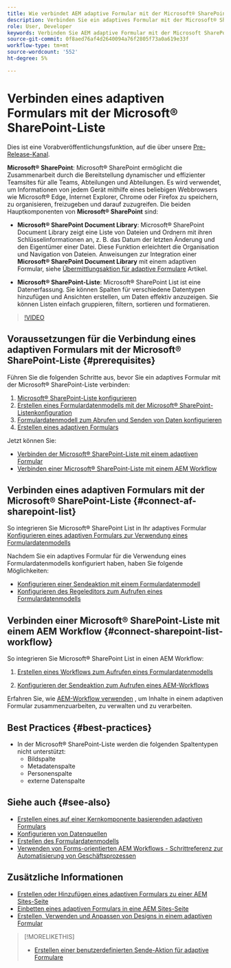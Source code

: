 ```yaml
---
title: Wie verbindet AEM adaptive Formular mit der Microsoft® SharePoint-Liste?
description: Verbinden Sie ein adaptives Formular mit der Microsoft® SharePoint-Liste. Erfahren Sie, wie Sie die Microsoft® SharePoint-Liste konfigurieren und ein Formulardatenmodell mithilfe der Konfiguration erstellen. Außerdem erfahren Sie, wie Sie das FDM in Ihr adaptives Formular integrieren.
role: User, Developer
keywords: Verbinden Sie AEM adaptive Formular mit der Microsoft SharePoint-Liste, verbinden Sie das adaptive Formular mit der Microsoft SharePoint-Liste, integrieren Sie AEM adaptive Formular in die Microsoft SharePoint-Liste, integrieren Sie das adaptive Formular in Microsoft Liste, senden Sie Daten aus einem adaptiven Formular in SharePoint Liste, senden Sie AEM Workflow an SharePoint Liste.
source-git-commit: 0f8aed76af4d2640094a76f2805f73a0a619e33f
workflow-type: tm+mt
source-wordcount: '552'
ht-degree: 5%

---
```



# Verbinden eines adaptiven Formulars mit der Microsoft® SharePoint-Liste

<span class="preview"> Dies ist eine Vorabveröffentlichungsfunktion, auf die über unsere [Pre-Release-Kanal](https://experienceleague.adobe.com/docs/experience-manager-cloud-service/content/release-notes/prerelease.html#new-features). </span>

**Microsoft® SharePoint**: Microsoft® SharePoint ermöglicht die Zusammenarbeit durch die Bereitstellung dynamischer und effizienter Teamsites für alle Teams, Abteilungen und Abteilungen. Es wird verwendet, um Informationen von jedem Gerät mithilfe eines beliebigen Webbrowsers wie Microsoft® Edge, Internet Explorer, Chrome oder Firefox zu speichern, zu organisieren, freizugeben und darauf zuzugreifen. Die beiden Hauptkomponenten von **Microsoft® SharePoint** sind:

* **Microsoft® SharePoint Document Library**: Microsoft® SharePoint Document Library zeigt eine Liste von Dateien und Ordnern mit ihren Schlüsselinformationen an, z. B. das Datum der letzten Änderung und den Eigentümer einer Datei. Diese Funktion erleichtert die Organisation und Navigation von Dateien.
Anweisungen zur Integration einer **Microsoft® SharePoint Document Library** mit einem adaptiven Formular, siehe [Übermittlungsaktion für adaptive Formulare](/help/forms/configuring-submit-actions.md#submit-to-sharepoint) Artikel.

* **Microsoft® SharePoint-Liste**: Microsoft® SharePoint List ist eine Datenerfassung. Sie können Spalten für verschiedene Datentypen hinzufügen und Ansichten erstellen, um Daten effektiv anzuzeigen. Sie können Listen einfach gruppieren, filtern, sortieren und formatieren.

>[!VIDEO](https://video.tv.adobe.com/v/3424820/connect-aem-adaptive-form-to-sharepointlist/?quality=12&learn=on)

## Voraussetzungen für die Verbindung eines adaptiven Formulars mit der Microsoft® SharePoint-Liste {#prerequisites}

Führen Sie die folgenden Schritte aus, bevor Sie ein adaptives Formular mit der Microsoft® SharePoint-Liste verbinden:

1. [Microsoft® SharePoint-Liste konfigurieren](/help/forms/configure-data-sources.md#configure-microsoft-sharepoint-list)
1. [Erstellen eines Formulardatenmodells mit der Microsoft® SharePoint-Listenkonfiguration](/help/forms/create-form-data-models.md)
1. [Formulardatenmodell zum Abrufen und Senden von Daten konfigurieren](/help/forms/work-with-form-data-model.md#configure-services)
1. [Erstellen eines adaptiven Formulars](/help/forms/creating-adaptive-form-core-components.md)

Jetzt können Sie:

* [Verbinden der Microsoft® SharePoint-Liste mit einem adaptiven Formular](#connect-an-adaptive-form-to-microsoft-sharepoint-list-connect-af-sharepoint-list)
* [Verbinden einer Microsoft® SharePoint-Liste mit einem AEM Workflow](#connect-sharepoint-list-workflow)

## Verbinden eines adaptiven Formulars mit der Microsoft® SharePoint-Liste {#connect-af-sharepoint-list}

So integrieren Sie Microsoft® SharePoint List in Ihr adaptives Formular [Konfigurieren eines adaptiven Formulars zur Verwendung eines Formulardatenmodells](/help/forms/creating-adaptive-form-core-components.md#configure-a-schema-or-form-data-model-for-an-adaptive-formconfigure-schema-or-data-model-for-form)

Nachdem Sie ein adaptives Formular für die Verwendung eines Formulardatenmodells konfiguriert haben, haben Sie folgende Möglichkeiten:

* [Konfigurieren einer Sendeaktion mit einem Formulardatenmodell](/help/forms/configuring-submit-actions.md#submit-using-form-data-model)
* [Konfigurieren des Regeleditors zum Aufrufen eines Formulardatenmodells](/help/forms/rule-editor.md#invoke-form-data-model-service-invoke)

## Verbinden einer Microsoft® SharePoint-Liste mit einem AEM Workflow {#connect-sharepoint-list-workflow}

So integrieren Sie Microsoft® SharePoint List in einen AEM Workflow:

1. [Erstellen eines Workflows zum Aufrufen eines Formulardatenmodells](https://experienceleague.adobe.com/docs/experience-manager-65/developing/extending-aem/extending-workflows/workflows-models.html?lang=de)

   <!--
    To create a new workflow with the editor, perform the following steps:
    1.  Go to your **AEM Forms Author** instance > **[!UICONTROL Tools]** > **[!UICONTROL Workflow]** > **[!UICONTROL Models]**.
    1.  Click **[!UICONTROL Create]** > **[!UICONTROL Create Model]**. The Add Workflow Model dialog appears. 
    1. Specify **[!UICONTROL Title]** and **[!UICONTROL Name (optional)]**.
    1. Click **[!UICONTROL Done]**. The new model is listed in the Workflow Models console.
    1. Select your new workflow, then use **[!UICONTROL Edit]** to open it for configuration.
    1. Add **[!UICONTROL Invoke Form Data Model Service]** step to your workflow.
    1. Confirm the changes with Sync (editor toolbar) to generate the runtime model.
    -->

1. [Konfigurieren der Sendeaktion zum Aufrufen eines AEM-Workflows](/help/forms/configuring-submit-actions.md#invoke-an-aem-workflow)


Erfahren Sie, wie [AEM-Workflow verwenden](https://experienceleague.adobe.com/docs/experience-manager-learn/foundation/workflow/use-workflow.html) , um Inhalte in einem adaptiven Formular zusammenzuarbeiten, zu verwalten und zu verarbeiten.

## Best Practices {#best-practices}

<!-- * For storing data in a tabular format or implementing data permissions, it is advisable to use Microsoft® SharePoint List rather than Microsoft® SharePoint Document Library. -->
* In der Microsoft® SharePoint-Liste werden die folgenden Spaltentypen nicht unterstützt:
   * Bildspalte
   * Metadatenspalte
   * Personenspalte
   * externe Datenspalte

## Siehe auch {#see-also}

* [Erstellen eines auf einer Kernkomponente basierenden adaptiven Formulars](/help/forms/creating-adaptive-form-core-components.md)
* [Konfigurieren von Datenquellen](/help/forms/configuring-submit-actions.md)
* [Erstellen des Formulardatenmodells](/help/forms/create-form-data-models.md)
* [Verwenden von Forms-orientierten AEM Workflows - Schrittreferenz zur Automatisierung von Geschäftsprozessen](/help/forms/aem-forms-workflow-step-reference.md)

## Zusätzliche Informationen

* [Erstellen oder Hinzufügen eines adaptiven Formulars zu einer AEM Sites-Seite](/help/forms/create-or-add-an-adaptive-form-to-aem-sites-page.md)
* [Einbetten eines adaptiven Formulars in eine AEM Sites-Seite](/help/forms/embed-adaptive-form-aem-sites.md)
* [Erstellen, Verwenden und Anpassen von Designs in einem adaptiven Formular](/help/forms/using-themes-in-core-components.md)

>[!MORELIKETHIS]
>
>* [Erstellen einer benutzerdefinierten Sende-Aktion für adaptive Formulare](/help/forms/custom-submit-action-form.md)





